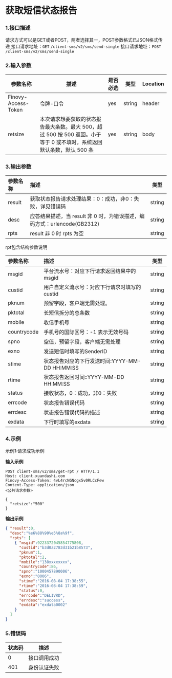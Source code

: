 # 获取短信状态报告

### 1.接口描述
请求方式可以是GET或者POST，两者选择其一，POST参数格式已JSON格式传递
接口请求地址：`GET` `/client-sms/v2/sms/send-single`
接口请求地址：`POST` `/client-sms/v2/sms/send-single`

### 2.输入参数

| 参数名称                | 描述                                                                                           | 是否必选 | 类型     | Location |
|---------------------|----------------------------------------------------------------------------------------------|------|--------|----------|
| Finovy-Access-Token | 令牌-口令                                                                                        | yes  | string | header   |
| retsize             | 本次请求想要获取的状态报告最大条数。最大 500，超过 500 按 500 返回。小于等于 0 或不填时，系统返回默认条数，默认 500 条    | yes  | string | body     |


### 3.输出参数

| 参数名称          | 描述                                                               | 类型     |
|:--------------|:-----------------------------------------------------------------|--------|
| result         | 获取状态报告请求处理结果：0：成功，非0：失败，详见错误码                                    | string |
| desc         | 应答结果描述，当 result 非 0 时，为错误描述，编码方式：urlencode(GB2312)               | string |
| rpts         | result 非 0 时 rpts 为空                                             | string |

rpt包含结构参数说明

| 参数名称    | 描述                                           | 类型   |
| :---------- | :--------------------------------------------- | ------ |
| msgid       | 平台流水号：对应下行请求返回结果中的 msgid     | string |
| custid      | 用户自定义流水号：对应下行请求时填写的 custid  | string |
| pknum       | 预留字段，客户端无需处理。                     | string |
| pktotal     | 长短信拆分的总条数                             | string |
| mobile      | 收信手机号                                     | string |
| countrycode | 手机号的国际区号：-1 表示无效号码              | string |
| spno        | 空值，预留字段，客户端无需处理                 | string |
| exno        | 发送短信时填写的SenderID                       | string |
| stime       | 状态报告对应的下行发送时间:YYYY-MM-DD HH:MM:SS | string |
| rtime       | 状态报告返回时间::YYYY-MM-DD HH:MM:SS          | string |
| status      | 接收状态，0：成功，非0：失败                   | string |
| errcode     | 状态报告错误代码                               | string |
| errdesc     | 状态报告错误代码的描述                         | string |
| exdata      | 下行时填写的exdata                             | string |



### 4.示例
示例1:请求成功示例

**输入示例**
```text
POST client-sms/v2/sms/get-rpt / HTTP/1.1
Host: client.xuandashi.com
Finovy-Access-Token: 4vL4rcNGNcgx5v0RLCcFew
Content-Type: application/json
<公共请求参数>

{
  "retsize":"500"
}
```

**输出示例**

```json
{ "result":0,
  "desc":"%e6%88%90%e5%8a%9f",
  "rpts": [
    { "msgid":9223372045854775808,
      "custid":"b3d0a2783d31b21b8573",
      "pknum":1,
      "pktotal":2,
      "mobile":"138xxxxxxxx",
      "countrycode":86,
      "spno":"1000457890006",
      "exno":"0006",
      "stime":"2016-08-04 17:38:55",
      "rtime":"2016-08-04 17:38:59",
      "status":0,
      "errcode":"DELIVRD",
      "errdesc":"success",
      "exdata":"exdata0002"
    }
  ]
}
```

### 5.错误码

| 状态码 | 描述         |
| ------ | ------------ |
| 0      | 接口调用成功 |
| 401    | 身份认证失败 |

